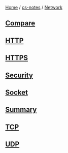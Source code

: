[Home](https://mengxianbin.github.io) /
[cs-notes](https://mengxianbin.github.io/cs-notes/site) /
[Network](https://mengxianbin.github.io/cs-notes/site/Network)

## [Compare](https://mengxianbin.github.io/cs-notes/site/Network/Compare/)

## [HTTP](https://mengxianbin.github.io/cs-notes/site/Network/HTTP/)

## [HTTPS](https://mengxianbin.github.io/cs-notes/site/Network/HTTPS/)

## [Security](https://mengxianbin.github.io/cs-notes/site/Network/Security/)

## [Socket](https://mengxianbin.github.io/cs-notes/site/Network/Socket/)

## [Summary](https://mengxianbin.github.io/cs-notes/site/Network/Summary/)

## [TCP](https://mengxianbin.github.io/cs-notes/site/Network/TCP/)

## [UDP](https://mengxianbin.github.io/cs-notes/site/Network/UDP/)
